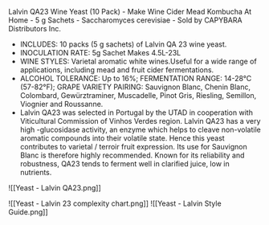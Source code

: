 Lalvin QA23 Wine Yeast (10 Pack) - Make Wine Cider Mead Kombucha At Home - 5 g Sachets - Saccharomyces cerevisiae - Sold by CAPYBARA Distributors Inc.

-   INCLUDES: 10 packs (5 g sachets) of Lalvin QA 23 wine yeast.
-   INOCULATION RATE: 5g Sachet Makes 4.5L-23L
-   WINE STYLES: Varietal aromatic white wines.Useful for a wide range of applications, including mead and fruit cider fermentations.
-   ALCOHOL TOLERANCE: Up to 16%; FERMENTATION RANGE: 14-28°C (57-82°F); GRAPE VARIETY PAIRING: Sauvignon Blanc, Chenin Blanc, Colombard, Gewürztraminer, Muscadelle, Pinot Gris, Riesling, Semillon, Viognier and Roussanne.
-   Lalvin QA23 was selected in Portugal by the UTAD in cooperation with Viticultural Commission of Vinhos Verdes region. Lalvin QA23 has a very high -glucosidase activity, an enzyme which helps to cleave non-volatile aromatic compounds into their volatile state. Hence this yeast contributes to varietal / terroir fruit expression. Its use for Sauvignon Blanc is therefore highly recommended. Known for its reliability and robustness, QA23 tends to ferment well in clarified juice, low in nutrients.

![[Yeast - Lalvin QA23.png]]

![[Yeast - Lalvin 23 complexity chart.png]]
![[Yeast - Lalvin Style Guide.png]]
